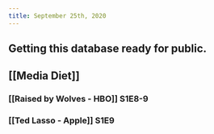 ```yaml
---
title: September 25th, 2020
---
```


## Getting this database ready for public. 

## [[Media Diet]]
### [[Raised by Wolves - HBO]] S1E8-9

### [[Ted Lasso - Apple]] S1E9
